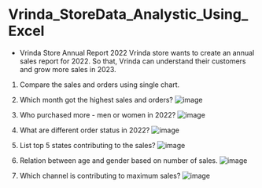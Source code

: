 # Vrinda_StoreData_Analystic_Using_Excel

* Vrinda Store Annual Report 2022
Vrinda store wants to create an annual sales report for 2022. So that, Vrinda can understand their customers and grow more sales in 2023.

1) Compare the sales and orders using single chart.

2) Which month got the highest sales and orders?
![image](https://user-images.githubusercontent.com/77045501/234806456-1dda4e04-b83b-485e-b496-33c71d9ee93f.png)


3) Who purchased more - men or women in 2022?
![image](https://user-images.githubusercontent.com/77045501/234805723-c2784226-a989-42c0-b1ea-d57e7181c854.png)


4) What are different order status in 2022?
![image](https://user-images.githubusercontent.com/77045501/234806260-e6bf26f5-dc6d-4c2f-afa0-1f363a852954.png)


5) List top 5 states contributing to the sales?
![image](https://user-images.githubusercontent.com/77045501/234805722-4a42219d-ebb1-4985-8832-939c8ff1dd73.png)


6) Relation between age and gender based on number of sales.
![image](https://user-images.githubusercontent.com/77045501/234806339-09bc1f31-ada3-4185-95ef-bf3ac00cae20.png)


7) Which channel is contributing to maximum sales?
![image](https://user-images.githubusercontent.com/77045501/234806011-e970cf7b-9f85-4fb4-b7c8-39e051b65358.png)




